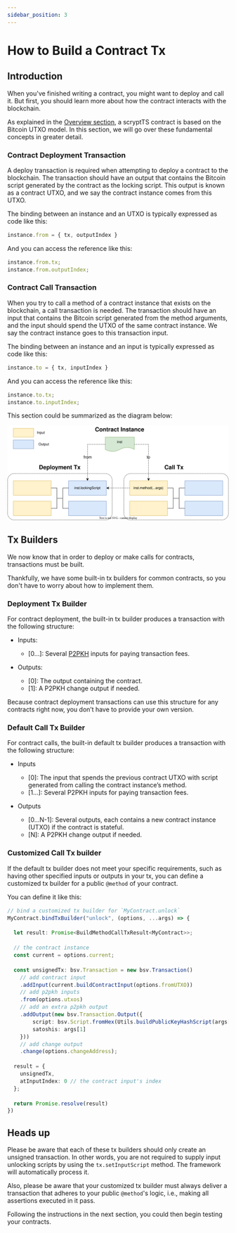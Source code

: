 ```yaml
---
sidebar_position: 3
---
```


# How to Build a Contract Tx

## Introduction

When you've finished writing a contract, you might want to deploy and call it. But first, you should learn more about how the contract interacts with the blockchain.

As explained in the [Overview section](../overview.md), a scryptTS contract is based on the Bitcoin UTXO model. In this section, we will go over these fundamental concepts in greater detail.


### Contract Deployment Transaction

A deploy transaction is required when attempting to deploy a contract to the blockchain. The transaction should have an output that contains the Bitcoin script generated by the contract as the locking script. This output is known as a contract UTXO, and we say the contract instance comes from this UTXO.

The binding between an instance and an UTXO is typically expressed as code like this:
```ts
instance.from = { tx, outputIndex }
```

And you can access the reference like this:

```ts
instance.from.tx;
instance.from.outputIndex;
```

### Contract Call Transaction

When you try to call a method of a contract instance that exists on the blockchain, a call transaction is needed. The transaction should have an input that contains the Bitcoin script generated from the method arguments, and the input should spend the UTXO of the same contract instance. We say the contract instance goes to this transaction input.

The binding between an instance and an input is typically expressed as code like this:

```ts
instance.to = { tx, inputIndex }
```

And you can access the reference like this:

```ts
instance.to.tx;
instance.to.inputIndex;
```


This section could be summarized as the diagram below:

![](../../static/img/contract_tx.svg)

## Tx Builders

We now know that in order to deploy or make calls for contracts, transactions must be built.


Thankfully, we have some built-in tx builders for common contracts, so you don't have to worry about how to implement them.

### Deployment Tx Builder

For contract deployment, the built-in tx builder produces a transaction with the following structure:

* Inputs:

  * [0…]: Several [P2PKH](https://learnmeabitcoin.com/technical/p2pkh) inputs for paying transaction fees.

* Outputs:

  * [0]: The output containing the contract.
  * [1]: A P2PKH change output if needed.

Because contract deployment transactions can use this structure for any contracts right now, you don’t have to provide your own version.

### Default Call Tx Builder

For contract calls, the built-in default tx builder produces a transaction with the following structure:

* Inputs

  * [0]: The input that spends the previous contract UTXO with script generated from calling the contract instance’s method.
  * [1…]: Several P2PKH inputs for paying transaction fees.

* Outputs

  * [0…N-1]: Several outputs, each contains a new contract instance (UTXO) if the contract is stateful.
  * [N]: A P2PKH change output if needed.


### Customized Call Tx builder

If the default tx builder does not meet your specific requirements, such as having other specified inputs or outputs in your tx, you can define a customized tx builder for a public `@method` of your contract.

You can define it like this:

```ts
// bind a customized tx builder for `MyContract.unlock`
MyContract.bindTxBuilder("unlock", (options, ...args) => { 

  let result: Promise<BuildMethodCallTxResult<MyContract>>;

  // the contract instance
  const current = options.current;

  const unsignedTx: bsv.Transaction = new bsv.Transaction()
    // add contract input
    .addInput(current.buildContractInput(options.fromUTXO))
    // add p2pkh inputs
    .from(options.utxos)
    // add an extra p2pkh output
    .addOutput(new bsv.Transaction.Output({
        script: bsv.Script.fromHex(Utils.buildPublicKeyHashScript(args[0])),
        satoshis: args[1]
    }))
    // add change output
    .change(options.changeAddress);

  result = {
    unsignedTx,
    atInputIndex: 0 // the contract input's index
  };

  return Promise.resolve(result)         
})
```

## Heads up

Please be aware that each of these tx builders should only create an unsigned transaction. In other words, you are not required to supply input unlocking scripts by using the `tx.setInputScript` method. The framework will automatically process it.

Also, please be aware that your customized tx builder must always deliver a transaction that adheres to your public `@method`'s logic, i.e., making all assertions executed in it pass.

Following the instructions in the next section, you could then begin testing your contracts.
